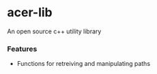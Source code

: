 # acer-lib

An open source c++ utility library

### Features
* Functions for retreiving and manipulating paths